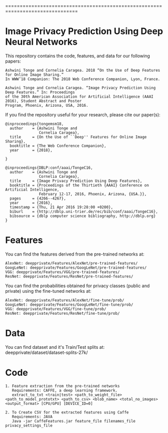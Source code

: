 ===============================================================================

# Image Privacy Prediction Using Deep Neural Networks

This repository contains the code, features, and data for our following papers:

    Ashwini Tonge and Cornelia Caragea. 2018 “On the Use of Deep Features for Online Image Sharing.”
    In WWW’18 Companion: The 2018 Web Conference Companion, Lyon, France.
    
    Ashwini Tonge and Cornelia Caragea. “Image Privacy Prediction Using Deep Features.” In: Proceedings
    of the 30th American Association for Artificial Intelligence (AAAI 2016), Student Abstract and Poster
    Program, Phoenix, Arizona, USA, 2016.    

If you find the repository useful for your research, please cite our paper(s):

    @inproceedings{tongemsm18,
      author    = {Ashwini Tonge and
                   Cornelia Caragea},
      title     = {On the Use of ``Deep'' Features for Online Image Sharing},
      booktitle = {The Web Conference Companion},
      year      = {2018},

    }
    
    @inproceedings{DBLP:conf/aaai/TongeC16,
      author    = {Ashwini Tonge and
                   Cornelia Caragea},
      title     = {Image Privacy Prediction Using Deep Features},
      booktitle = {Proceedings of the Thirtieth {AAAI} Conference on Artificial Intelligence,
                   February 12-17, 2016, Phoenix, Arizona, {USA.}},
      pages     = {4266--4267},
      year      = {2016},
      timestamp = {Thu, 21 Apr 2016 19:28:00 +0200},
      biburl    = {http://dblp.uni-trier.de/rec/bib/conf/aaai/TongeC16},
      bibsource = {dblp computer science bibliography, http://dblp.org}
    }
    
    
# Features

You can find the features derived from the pre-trained networks at:

    AlexNet: deepprivate/Features/AlexNet/pre-trained-features/
    GoogLeNet: deepprivate/Features/GoogLeNet/pre-trained-features/
    VGG: deepprivate/Features/VGG/pre-trained-features/
    ResNet: deepprivate/Features/ResNet/pre-trained-features/
    
You can find the probabilities obtained for privacy classes (public and private) using the fine-tuned networks at:

    AlexNet: deepprivate/Features/AlexNet/fine-tune/prob/
    GoogLeNet: deepprivate/Features/GoogLeNet/fine-tune/prob/
    VGG: deepprivate/Features/VGG/fine-tune/prob/
    ResNet: deepprivate/Features/ResNet/fine-tune/prob/
    
# Data

You can find dataset and it's Train/Test splits at: deepprivate/dataset/dataset-splits-27k/

# Code

    1. Feature extraction from the pre-trained networks 
       Requirements: CAFFE, a deep learning framework.
       extract_to_txt <train|test> <path_to_weight_file> <path_to_model_prototxt> <path_to_csv> <blob_name> <total_no_images>       <output_format> [CPU/GPU] [DEVICE_ID=0]
       
    2. To Create CSV for the extracted features using Caffe
       Requirements: JAVA
       Java -jar CaffeFeatures.jar feature_file filenames_file privacy_settings_file 


